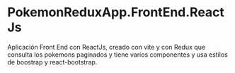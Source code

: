 # PokemonReduxApp.FrontEnd.ReactJs
Aplicación Front End con ReactJs, creado con vite y con Redux que consulta los pokemons paginados y tiene varios componentes y usa estilos de boostrap y react-bootstrap.
